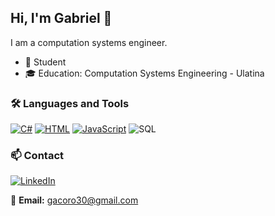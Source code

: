 ## Hi, I'm Gabriel 👋

I am a computation systems engineer.

- 🌱 Student
- 🎓 Education: Computation Systems Engineering - Ulatina

### 🛠️ Languages and Tools

[![C#](https://custom-icon-badges.demolab.com/badge/C%23-%23239120.svg?logo=cshrp&logoColor=white)](#)
[![HTML](https://img.shields.io/badge/HTML-%23E34F26.svg?logo=html5&logoColor=white)](#)
[![JavaScript](https://img.shields.io/badge/JavaScript-F7DF1E?logo=javascript&logoColor=000)](#)
![SQL](https://img.shields.io/badge/SQL-4479A1?style=for-the-badge&logo=sql&logoColor=white)


### 📫 Contact
[![LinkedIn](https://img.shields.io/badge/LinkedIn-0A66C2?logo=linkedin&logoColor=fff)](https://www.linkedin.com/in/gabriel-coronado-g%C3%B3mez-32b066269/)

📧 **Email:** gacoro30@gmail.com 


<!--
**weisschnee/weisschnee** is a ✨ _special_ ✨ repository because its `README.md` (this file) appears on your GitHub profile.

Here are some ideas to get you started:

- 🔭 I’m currently working on ...
- 🌱 I’m currently learning ...
- 👯 I’m looking to collaborate on ...
- 🤔 I’m looking for help with ...
- 💬 Ask me about ...
- 📫 How to reach me: ...
- 😄 Pronouns: ...
- ⚡ Fun fact: ...
-->
